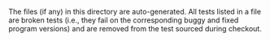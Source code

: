 The files (if any) in this directory are auto-generated. All tests listed in a
file are broken tests (i.e., they fail on the corresponding buggy and fixed
program versions) and are removed from the test sourced during checkout.
